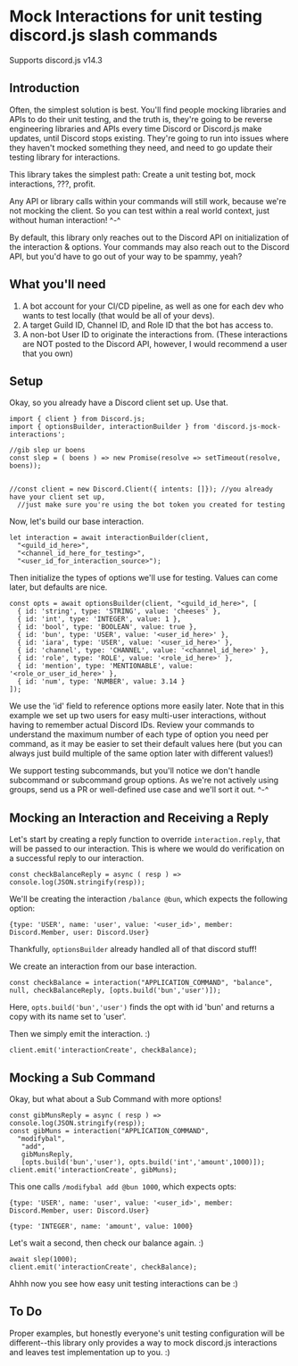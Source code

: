 # Mock Interactions for unit testing discord.js slash commands

Supports discord.js v14.3

## Introduction

Often, the simplest solution is best. You'll find people mocking libraries and APIs to do their unit testing, and the truth is, they're going to be reverse engineering libraries and APIs every time Discord or Discord.js make updates, until Discord stops existing. They're going to run into issues where they haven't mocked something they need, and need to go update their testing library for interactions.

This library takes the simplest path: Create a unit testing bot, mock interactions, ???, profit.

Any API or library calls within your commands will still work, because we're not mocking the client. So you can test within a real world context, just without human interaction! ^-^

By default, this library only reaches out to the Discord API on initialization of the interaction & options. Your commands may also reach out to the Discord API, but you'd have to go out of your way to be spammy, yeah?

## What you'll need
  1. A bot account for your CI/CD pipeline, as well as one for each dev who wants to test locally (that would be all of your devs).
  2. A target Guild ID, Channel ID, and Role ID that the bot has access to.
  3. A non-bot User ID to originate the interactions from. (These interactions are NOT posted to the Discord API, however, I would recommend a user that you own)

## Setup

Okay, so you already have a Discord client set up. Use that.

```
import { client } from Discord.js;
import { optionsBuilder, interactionBuilder } from 'discord.js-mock-interactions';

//gib slep ur boens
const slep = ( boens ) => new Promise(resolve => setTimeout(resolve, boens));


//const client = new Discord.Client({ intents: []}); //you already have your client set up, 
  //just make sure you're using the bot token you created for testing
```

Now, let's build our base interaction.

```
let interaction = await interactionBuilder(client,
  "<guild_id_here>",
  "<channel_id_here_for_testing>",
  "<user_id_for_interaction_source>");
```

Then initialize the types of options we'll use for testing. Values can come later, but defaults are nice.

```
const opts = await optionsBuilder(client, "<guild_id_here>", [
  { id: 'string', type: 'STRING', value: 'cheeses' },
  { id: 'int', type: 'INTEGER', value: 1 },
  { id: 'bool', type: 'BOOLEAN', value: true },
  { id: 'bun', type: 'USER', value: '<user_id_here>' },
  { id: 'iara', type: 'USER', value: '<user_id_here>' },
  { id: 'channel', type: 'CHANNEL', value: '<channel_id_here>' },
  { id: 'role', type: 'ROLE', value: '<role_id_here>' },
  { id: 'mention', type: 'MENTIONABLE', value: '<role_or_user_id_here>' },
  { id: 'num', type: 'NUMBER', value: 3.14 }
]);
```

We use the 'id' field to reference options more easily later. Note that in this example we set up two users for easy multi-user interactions, without having to remember actual Discord IDs. Review your commands to understand the maximum number of each type of option you need per command, as it may be easier to set their default values here (but you can always just build multiple of the same option later with different values!)

We support testing subcommands, but you'll notice we don't handle subcommand or subcommand group options. As we're not actively using groups, send us a PR or well-defined use case and we'll sort it out. ^-^

## Mocking an Interaction and Receiving a Reply

Let's start by creating a reply function to override `interaction.reply`, that will be passed to our interaction. This is where we would do verification on a successful reply to our interaction.

`const checkBalanceReply = async ( resp ) => console.log(JSON.stringify(resp));`

We'll be creating the interaction `/balance @bun`, which expects the following option:

  `{type: 'USER', name: 'user', value: '<user_id>', member: Discord.Member, user: Discord.User}` 
  
Thankfully, `optionsBuilder` already handled all of that discord stuff!
 
We create an interaction from our base interaction.

`const checkBalance = interaction("APPLICATION_COMMAND", "balance", null, checkBalanceReply, [opts.build('bun','user')]);`

Here, `opts.build('bun','user')` finds the opt with id 'bun' and returns a copy with its name set to 'user'.

Then we simply emit the interaction. :)

`client.emit('interactionCreate', checkBalance);`

## Mocking a Sub Command

Okay, but what about a Sub Command with more options!

```
const gibMunsReply = async ( resp ) => console.log(JSON.stringify(resp));
const gibMuns = interaction("APPLICATION_COMMAND",
  "modifybal",
   "add",
   gibMunsReply,
   [opts.build('bun','user'), opts.build('int','amount',1000)]);
client.emit('interactionCreate', gibMuns);
```

This one calls `/modifybal add @bun 1000`, which expects opts:
  
  `{type: 'USER', name: 'user', value: '<user_id>', member: Discord.Member, user: Discord.User}`
  
  `{type: 'INTEGER', name: 'amount', value: 1000}`

Let's wait a second, then check our balance again. :)
  
```
await slep(1000);
client.emit('interactionCreate', checkBalance);
```

Ahhh now you see how easy unit testing interactions can be :)


## To Do

Proper examples, but honestly everyone's unit testing configuration will be different--this library only provides a way to mock discord.js interactions and leaves test implementation up to you. :)

